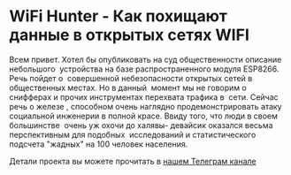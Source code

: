 # WiFi Hunter - Как похищают данные в открытых сетях WIFI


Всем привет. Хотел бы опубликовать на суд общественности описание небольшого 
устройства на базе распространенного модуля ESP8266. Речь пойдет о 
совершенной небезопасности открытых сетей в общественных местах. Но в данный 
момент мы не говорим о снифферах и прочих инструментах перехвата трафика в 
сети. Сейчас речь о железе , способном очень наглядно продемонстрировать атаку 
социальной инженерии в полной красе. Ввиду того, что люди в своем большинстве 
очень уж охочи до халявы- девайсик оказался весьма перспективным для подобных 
исследований и статистического подсчета "жадных" на 100 человек населения.

Детали проекта вы можете прочитать в [нашем Телеграм канале](https://t.me/the_legion_ru/6)

